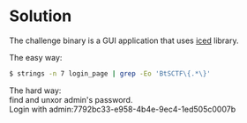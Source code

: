 # Solution

The challenge binary is a GUI application that uses [iced](https://iced.rs/) library.


The easy way:

```sh
$ strings -n 7 login_page | grep -Eo 'BtSCTF\{.*\}'
```

The hard way:  
find and unxor admin's password.  
Login with admin:7792bc33-e958-4b4e-9ec4-1ed505c0007b
